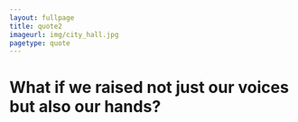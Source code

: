 ```yaml
---
layout: fullpage
title: quote2
imageurl: img/city_hall.jpg
pagetype: quote
---
```



What if we raised not just our voices but also our hands?
=================
